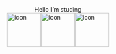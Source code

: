 <div align="center">Hello I’m studing</div>

<div style="display: flex; align-items: flex-start; justify-content: center;">
    <img src="https://techstack-generator.vercel.app/kubernetes-icon.svg" alt="icon" width="80" height="80" />
    <img src="https://techstack-generator.vercel.app/docker-icon.svg" alt="icon" width="80" height="80" />
    <img src="https://techstack-generator.vercel.app/aws-icon.svg" alt="icon" width="80" height="80" />
</div>

